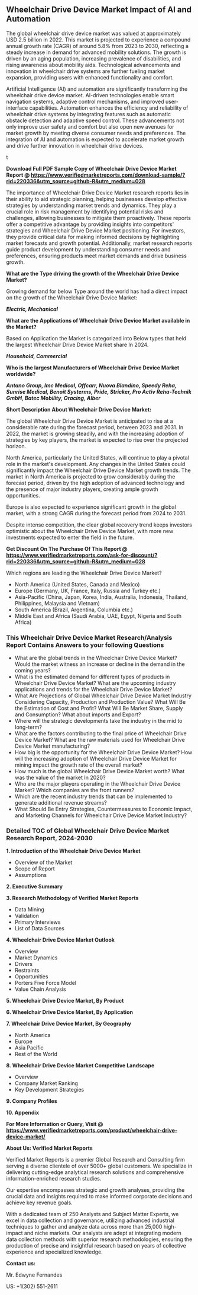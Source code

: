 <h2>Wheelchair Drive Device Market Impact of AI and Automation</h2><p>The global wheelchair drive device market was valued at approximately USD 2.5 billion in 2022. This market is projected to experience a compound annual growth rate (CAGR) of around 5.8% from 2023 to 2030, reflecting a steady increase in demand for advanced mobility solutions. The growth is driven by an aging population, increasing prevalence of disabilities, and rising awareness about mobility aids. Technological advancements and innovation in wheelchair drive systems are further fueling market expansion, providing users with enhanced functionality and comfort.</p><p>Artificial Intelligence (AI) and automation are significantly transforming the wheelchair drive device market. AI-driven technologies enable smart navigation systems, adaptive control mechanisms, and improved user-interface capabilities. Automation enhances the efficiency and reliability of wheelchair drive systems by integrating features such as automatic obstacle detection and adaptive speed control. These advancements not only improve user safety and comfort but also open new avenues for market growth by meeting diverse consumer needs and preferences. The integration of AI and automation is expected to accelerate market growth and drive further innovation in wheelchair drive devices.</p>t</p><p id="" class=""><strong>Download Full PDF Sample Copy of Wheelchair Drive Device Market Report @ <a href="https://www.verifiedmarketreports.com/download-sample/?rid=220336&utm_source=github-R&utm_medium=028" target="_blank">https://www.verifiedmarketreports.com/download-sample/?rid=220336&utm_source=github-R&utm_medium=028</a></strong></p><p>The importance of&nbsp;Wheelchair Drive Device Market research reports lies in their ability to aid strategic planning, helping businesses develop effective strategies by understanding market trends and dynamics. They play a crucial role in risk management by identifying potential risks and challenges, allowing businesses to mitigate them proactively. These reports offer a competitive advantage by providing insights into competitors' strategies and Wheelchair Drive Device Market positioning. For investors, they provide critical data for making informed decisions by highlighting market forecasts and growth potential. Additionally, market research reports guide product development by understanding consumer needs and preferences, ensuring products meet market demands and drive business growth.</p><p><strong>What are the&nbsp;Type driving the growth of the Wheelchair Drive Device Market?</strong></p><p id="" class="">Growing demand for below Type around the world has had a direct impact on the growth of the Wheelchair Drive Device Market:</p><em><strong>Electric, Mechanical</strong></em></p><strong>What are the&nbsp;Applications&nbsp;of Wheelchair Drive Device Market available in the Market?</strong></p><p id="" class="">Based on Application the Market is categorized into Below types that held the largest Wheelchair Drive Device Market share In 2024.</p><em><strong>Household, Commercial</strong></em></p><strong>Who is the largest Manufacturers of Wheelchair Drive Device Market worldwide?</strong></p><p><em><strong>Antano Group, Imc Medical, Offcarr, Nuova Blandino, Speedy Reha, Sunrise Medical, Benoit Systerms, Pride, Stricker, Pro Activ Reha-Technik GmbH, Batec Mobility, Oracing, Alber</strong></em></p><p id="" class=""><strong>Short Description About Wheelchair Drive Device Market:</strong></p><p>The global Wheelchair Drive Device Market is anticipated to rise at a considerable rate during the forecast period, between 2023 and 2031. In 2022, the market is growing steadily, and with the increasing adoption of strategies by key players, the market is expected to rise over the projected horizon.</p><p>North America, particularly the United States, will continue to play a pivotal role in the market's development. Any changes in the United States could significantly impact the Wheelchair Drive Device Market growth trends. The market in North America is projected to grow considerably during the forecast period, driven by the high adoption of advanced technology and the presence of major industry players, creating ample growth opportunities.</p><p>Europe is also expected to experience significant growth in the global market, with a strong CAGR during the forecast period from 2024 to 2031.</p><p>Despite intense competition, the clear global recovery trend keeps investors optimistic about the Wheelchair Drive Device Market, with more new investments expected to enter the field in the future.</p><p id="" class=""><strong>Get Discount On The Purchase Of This Report @ <a href="https://www.verifiedmarketreports.com/ask-for-discount/?rid=220336&utm_source=github-R&utm_medium=028" target="_blank">https://www.verifiedmarketreports.com/ask-for-discount/?rid=220336&utm_source=github-R&utm_medium=028</a></strong></p>Which regions are leading the Wheelchair Drive Device Market?</p><ul><li>North America (United States, Canada and Mexico)</li><li>Europe (Germany, UK, France, Italy, Russia and Turkey etc.)</li><li>Asia-Pacific (China, Japan, Korea, India, Australia, Indonesia, Thailand, Philippines, Malaysia and Vietnam)</li><li>South America (Brazil, Argentina, Columbia etc.)</li><li>Middle East and Africa (Saudi Arabia, UAE, Egypt, Nigeria and South Africa)</li></ul><h3 id="" class="">This Wheelchair Drive Device Market Research/Analysis Report Contains Answers to your following Questions</h3><ul><li>What are the global trends in the Wheelchair Drive Device Market? Would the market witness an increase or decline in the demand in the coming years?</li><li>What is the estimated demand for different types of products in Wheelchair Drive Device Market? What are the upcoming industry applications and trends for the Wheelchair Drive Device Market?</li><li>What Are Projections of Global Wheelchair Drive Device Market Industry Considering Capacity, Production and Production Value? What Will Be the Estimation of Cost and Profit? What Will Be Market Share, Supply and Consumption? What about imports and Export?</li><li>Where will the strategic developments take the industry in the mid to long-term?</li><li>What are the factors contributing to the final price of Wheelchair Drive Device Market? What are the raw materials used for Wheelchair Drive Device Market manufacturing?</li><li>How big is the opportunity for the Wheelchair Drive Device Market? How will the increasing adoption of Wheelchair Drive Device Market for mining impact the growth rate of the overall market?</li><li>How much is the global Wheelchair Drive Device Market worth? What was the value of the market In 2020?</li><li>Who are the major players operating in the Wheelchair Drive Device Market? Which companies are the front runners?</li><li>Which are the recent industry trends that can be implemented to generate additional revenue streams?</li><li>What Should Be Entry Strategies, Countermeasures to Economic Impact, and Marketing Channels for Wheelchair Drive Device Market Industry?</li></ul><h3 id="" class="">Detailed TOC of Global Wheelchair Drive Device Market Research Report, 2024-2030</h3><p id="" class=""><strong>1. Introduction of the Wheelchair Drive Device Market</strong></p><ul><li>Overview of the Market</li><li>Scope of Report</li><li>Assumptions</li></ul><p id="" class=""><strong>2. Executive Summary</strong></p><p id="" class=""><strong>3. Research Methodology of Verified Market Reports</strong></p><ul><li>Data Mining</li><li>Validation</li><li>Primary Interviews</li><li>List of Data Sources</li></ul><p id="" class=""><strong>4. Wheelchair Drive Device Market Outlook</strong></p><ul><li>Overview</li><li>Market Dynamics</li><li>Drivers</li><li>Restraints</li><li>Opportunities</li><li>Porters Five Force Model</li><li>Value Chain Analysis</li></ul><p id="" class=""><strong>5. Wheelchair Drive Device Market, By Product</strong></p><p id="" class=""><strong>6. Wheelchair Drive Device Market, By Application</strong></p><p id="" class=""><strong>7. Wheelchair Drive Device Market, By Geography</strong></p><ul><li>North America</li><li>Europe</li><li>Asia Pacific</li><li>Rest of the World</li></ul><p id="" class=""><strong>8. Wheelchair Drive Device Market Competitive Landscape</strong></p><ul><li>Overview</li><li>Company Market Ranking</li><li>Key Development Strategies</li></ul><p id="" class=""><strong>9. Company Profiles</strong></p><p id="" class=""><strong>10. Appendix</strong></p><p id="" class=""><strong>For More Information or Query, Visit @ <a href="https://www.verifiedmarketreports.com/product/wheelchair-drive-device-market/" target="_blank">https://www.verifiedmarketreports.com/product/wheelchair-drive-device-market/</a></strong></p><p id="" class=""><strong>About Us: Verified Market Reports</strong></p><p id="" class="">Verified Market Reports is a premier Global Research and Consulting firm serving a diverse clientele of over 5000+ global customers. We specialize in delivering cutting-edge analytical research solutions and comprehensive information-enriched research studies.</p><p id="" class="">Our expertise encompasses strategic and growth analyses, providing the crucial data and insights required to make informed corporate decisions and achieve key revenue goals.</p><p id="" class="">With a dedicated team of 250 Analysts and Subject Matter Experts, we excel in data collection and governance, utilizing advanced industrial techniques to gather and analyze data across more than 25,000 high-impact and niche markets. Our analysts are adept at integrating modern data collection methods with superior research methodologies, ensuring the production of precise and insightful research based on years of collective experience and specialized knowledge.</p><p id="" class=""><strong>Contact us:</strong></p><p id="" class="">Mr. Edwyne Fernandes</p><p id="" class="">US: +1(302) 551-2611</p>